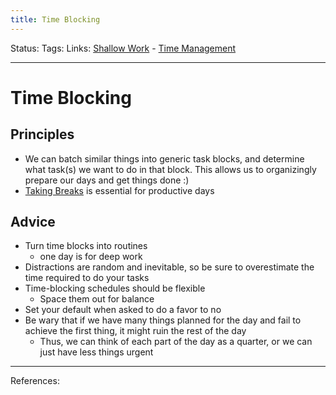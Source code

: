 ```yaml
---
title: Time Blocking
---
```

Status:
Tags:
Links: [Shallow Work](out/shallow-work.md) - [Time Management](out/time-management.md)
___
# Time Blocking
## Principles
- We can batch similar things into generic task blocks, and determine what task(s) we want to do in that block. This allows us to organizingly prepare our days and get things done :)
- [Taking Breaks](out/taking-breaks.md) is essential for productive days
## Advice
- Turn time blocks into routines
	- one day is for deep work
- Distractions are random and inevitable, so be sure to overestimate the time required to do your tasks
- Time-blocking schedules should be flexible
	- Space them out for balance
-   Set your default when asked to do a favor to no
- Be wary that if we have many things planned for the day and fail to achieve the first thing, it might ruin the rest of the day
	- Thus, we can think of each part of the day as a quarter, or we can just have less things urgent
___
References: